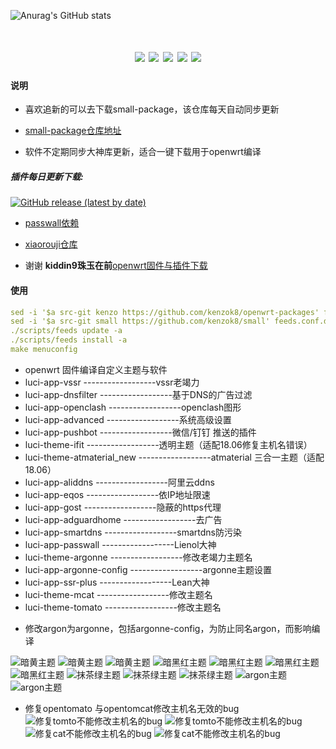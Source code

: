 ![Anurag's GitHub stats](https://github-readme-stats.vercel.app/api?username=kenzok8&show_icons=true&theme=radical)
<div align="center">
<h1 align="center"openwrt-packages</h1>
<img src="https://img.shields.io/github/issues/kenzok8/openwrt-packages?color=green">
<img src="https://img.shields.io/github/stars/kenzok8/openwrt-packages?color=yellow">
<img src="https://img.shields.io/github/forks/kenzok8/openwrt-packages?color=orange">
<img src="https://img.shields.io/github/license/kenzok8/openwrt-packages?color=ff69b4">
<img src="https://img.shields.io/github/languages/code-size/kenzok8/openwrt-packages?color=blueviolet">
</div>

#### 说明

* 喜欢追新的可以去下载small-package，该仓库每天自动同步更新

* [small-package仓库地址](https://github.com/kenzok8/small-package) 

* 软件不定期同步大神库更新，适合一键下载用于openwrt编译


##### 插件每日更新下载:
[![GitHub release (latest by date)](https://img.shields.io/github/v/release/kenzok8/compile-package?style=for-the-badge&label=插件更新下载)](https://github.com/kenzok8/compile-package/releases/latest)

+ [passwall依赖](https://github.com/kenzok8/small)

+ [xiaorouji仓库](https://github.com/xiaorouji/openwrt-passwall)

+ 谢谢 **kiddin9珠玉在前**[openwrt固件与插件下载](https://op.dllkids.xyz/op/firmware/)

#### 使用

```yaml
sed -i '$a src-git kenzo https://github.com/kenzok8/openwrt-packages' feeds.conf.default
sed -i '$a src-git small https://github.com/kenzok8/small' feeds.conf.default
./scripts/feeds update -a
./scripts/feeds install -a
make menuconfig
```

- openwrt 固件编译自定义主题与软件
- luci-app-vssr            ------------------vssr老竭力
- luci-app-dnsfilter       ------------------基于DNS的广告过滤
- luci-app-openclash       ------------------openclash图形         
- luci-app-advanced       ------------------系统高级设置
- luci-app-pushbot         ------------------微信/钉钉 推送的插件
- luci-theme-ifit          ------------------透明主题（适配18.06修复主机名错误）
- luci-theme-atmaterial_new  ------------------atmaterial 三合一主题（适配18.06）     
- luci-app-aliddns         ------------------阿里云ddns
- luci-app-eqos            ------------------依IP地址限速
- luci-app-gost            ------------------隐蔽的https代理
- luci-app-adguardhome     ------------------去广告 
- luci-app-smartdns        ------------------smartdns防污染
- luci-app-passwall        ------------------Lienol大神 
- luci-theme-argonne       ------------------修改老竭力主题名
- luci-app-argonne-config  ------------------argonne主题设置
- luci-app-ssr-plus        ------------------Lean大神 
- luci-theme-mcat          ------------------修改主题名  
- luci-theme-tomato        ------------------修改主题名

* 修改argon为argonne，包括argonne-config，为防止同名argon，而影响编译

![暗黄主题](https://raw.githubusercontent.com/kenzok8/kenzok8/main/screenshot/sshot-9.jpg)
![暗黄主题](https://raw.githubusercontent.com/kenzok8/kenzok8/main/screenshot/sshot-10.jpg)
![暗黄主题](https://raw.githubusercontent.com/kenzok8/kenzok8/main/screenshot/sshot-11.jpg)
![暗黑红主题](https://raw.githubusercontent.com/kenzok8/kenzok8/main/screenshot/sshot-5.jpg)
![暗黑红主题](https://raw.githubusercontent.com/kenzok8/kenzok8/main/screenshot/sshot-6.jpg)
![暗黑红主题](https://raw.githubusercontent.com/kenzok8/kenzok8/main/screenshot/sshot-7.jpg)
![暗黑红主题](https://raw.githubusercontent.com/kenzok8/kenzok8/main/screenshot/sshot-8.jpg)
![抹茶绿主题](https://raw.githubusercontent.com/kenzok8/kenzok8/main/screenshot/sshot-12.jpg)
![抹茶绿主题](https://raw.githubusercontent.com/kenzok8/kenzok8/main/screenshot/sshot-13.jpg)
![抹茶绿主题](https://raw.githubusercontent.com/kenzok8/kenzok8/main/screenshot/sshot-14.jpg)
![argon主题](https://raw.githubusercontent.com/kenzok8/kenzok8/main/screenshot/sshot-1.png)
![argon主题](https://raw.githubusercontent.com/kenzok8/kenzok8/main/screenshot/sshot-2.png)
* 修复opentomato 与opentomcat修改主机名无效的bug
![修复tomto不能修改主机名的bug](https://raw.githubusercontent.com/kenzok8/kenzok8/main/screenshot/%E5%B0%8F%E7%8C%AA%E5%AE%B6-719.png)
![修复tomto不能修改主机名的bug](https://raw.githubusercontent.com/kenzok8/kenzok8/main/screenshot/%E5%B0%8F%E7%8C%AA%E5%AE%B6-722.png)
![修复cat不能修改主机名的bug](https://raw.githubusercontent.com/kenzok8/kenzok8/main/screenshot/%E5%B0%8F%E7%8C%AA%E5%AE%B6-720.png)
![修复cat不能修改主机名的bug](https://raw.githubusercontent.com/kenzok8/kenzok8/main/screenshot/%E5%B0%8F%E7%8C%AA%E5%AE%B6-721.png)


